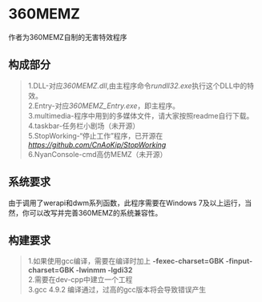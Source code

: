 # 360MEMZ
作者为360MEMZ自制的无害特效程序
## 构成部分
> 1.DLL-对应*360MEMZ.dll*,由主程序命令*rundll32.exe*执行这个DLL中的特效。  
> 2.Entry-对应*360MEMZ_Entry.exe*，即主程序。  
> 3.multimedia-程序中用到的多媒体文件，请大家按照readme自行下载。  
> 4.taskbar-任务栏小剧场（未开源）  
> 5.StopWorking-“停止工作”程序，已开源在*https://github.com/CnAoKip/StopWorking*  
> 6.NyanConsole-cmd高仿MEMZ（未开源）  
## 系统要求
由于调用了werapi和dwm系列函数，此程序需要在Windows 7及以上运行，当然，你可以改写并完善360MEMZ的系统兼容性。
## 构建要求
> 1.如果使用gcc编译，需要在编译时加上 **-fexec-charset=GBK -finput-charset=GBK -lwinmm -lgdi32** <br />
> 2.需要在dev-cpp中建立一个工程<br />
> 3.gcc 4.9.2 编译通过，过高的gcc版本将会导致错误产生<br />
